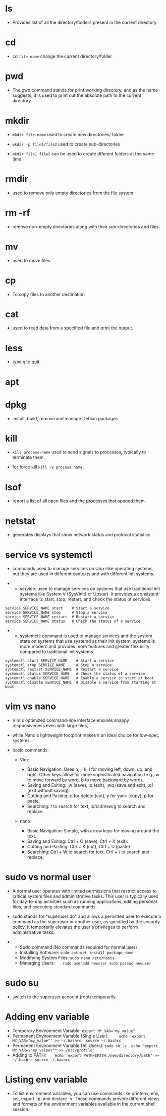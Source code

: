 # ls

- Provides list of all the directory/folders present in the current directory

# cd

- cd `file name` change the current directory/folder

# pwd

- The pwd command stands for print working directory, and as the name suggests, it is used to print out the absolute path to the current directory.

# mkdir

- `mkdir file-name` used to create new directories/ folder

- `mkdir -p file1/file2` used to create sub-directories

- `mkdir file1 file2` can be used to create dfferent folders at the same time.

# rmdir

- used to remove only empty directories from the file system

# rm -rf

- remove non-empty directories along with their sub-directories and files.

# mv

- used to move files.

# cp

- To copy files to another destination

# cat

- used to read data from a specified file and print the output.

# less

- type `q` to quit

# apt

# dpkg

- install, build, remove and manage Debian packages

# kill

- `kill process-name` used to send signals to processes, typically to terminate them.

- for force kill `kill -9 process name`.

# lsof

- report a list of all open files and the processes that opened them.

# netstat

- generates displays that show network status and protocol statistics.

# service vs systemctl

- commands used to manage services on Unix-like operating systems, but they are used in different contexts and with different init systems.

- - service: used to manage services on systems that use traditional init systems like System V (SysVinit) or Upstart. It provides a consistent interface to start, stop, restart, and check the status of services.

```
service SERVICE_NAME start    # Start a service
service SERVICE_NAME stop     # Stop a service
service SERVICE_NAME restart  # Restart a service
service SERVICE_NAME status   # Check the status of a service

```

- - systemctl: command is used to manage services and the system state on systems that use systemd as their init system. systemd is more modern and provides more features and greater flexibility compared to traditional init systems.

```
systemctl start SERVICE_NAME    # Start a service
systemctl stop SERVICE_NAME     # Stop a service
systemctl restart SERVICE_NAME  # Restart a service
systemctl status SERVICE_NAME   # Check the status of a service
systemctl enable SERVICE_NAME   # Enable a service to start at boot
systemctl disable SERVICE_NAME  # Disable a service from starting at boot

```

# vim vs nano

- Vim's optimized command-line interface ensures snappy responsiveness even with large files,
- while Nano's lightweight footprint makes it an ideal choice for low-spec systems.

- basic commands:

  - Vim:

    - Basic Navigation: Uses h, j, k, l for moving left, down, up, and right. Other keys allow for more sophisticated navigation (e.g., w to move forward by word, b to move backward by word).
    - Saving and Exiting: :w (save), :q (exit), :wq (save and exit), :q! (exit without saving).
    - Cutting and Pasting: d for delete (cut), y for yank (copy), p for paste.
    - Searching: / to search for text, :s/old/new/g to search and replace.

  - nano:
    - Basic Navigation: Simple, with arrow keys for moving around the text.
    - Saving and Exiting: Ctrl + O (save), Ctrl + X (exit).
    - Cutting and Pasting: Ctrl + K (cut), Ctrl + U (paste).
    - Searching: Ctrl + W to search for text, Ctrl + \ to search and replace.

# sudo vs normal user

- A normal user operates with limited permissions that restrict access to critical system files and administrative tasks. This user is typically used for day-to-day activities such as running applications, editing personal files, and executing standard commands.

- sudo stands for "superuser do" and allows a permitted user to execute a command as the superuser or another user, as specified by the security policy. It temporarily elevates the user's privileges to perform administrative tasks.

- - Sudo command (No commands required for normal user)
  - Installing Software: `sudo apt-get install package_name`
  - Modifying System Files: `sudo nano /etc/hosts`
  - Managing Users: `   sudo useradd newuser
sudo passwd newuser`

# sudo su

- switch to the superuser account (root) temporarily.

# Adding env variable

- Temporary Environment Variable: `export MY_VAR="my_value"`
- Permanent Environment Variable (Single User): `    echo 'export MY_VAR="my_value"' >> ~/.bashrc 
  source ~/.bashrc`
- Permanent Environment Variable (All Users): `sudo sh -c 'echo "export MY_VAR=\"my_value\"" >> /etc/profile'`
- Adding to PATH:`    echo 'export PATH=$PATH:/new/directory/path' >> ~/.bashrc
  source ~/.bashrc`

# Listing env variable

- To list environment variables, you can use commands like printenv, env, set, export -p, and declare -x. These commands provide different views and formats of the environment variables available in the current shell session.
